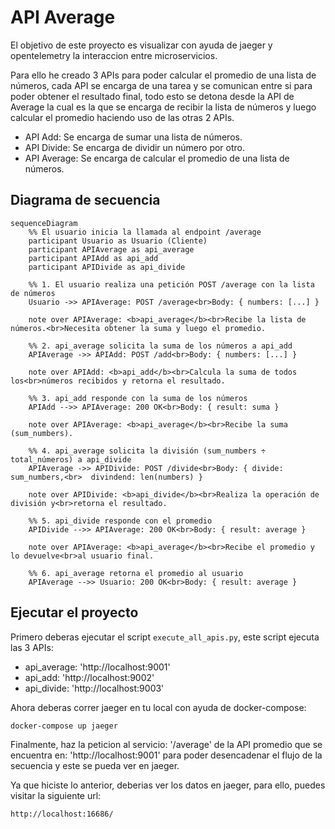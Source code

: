 # API Average

El objetivo de este proyecto es visualizar con ayuda de jaeger y opentelemetry la interaccion entre microservicios.

Para ello he creado 3 APIs para poder calcular el promedio de una lista de números, cada API se encarga de una tarea y se comunican entre si para poder obtener el resultado final, todo esto se detona desde la API de Average la cual es la que se encarga de recibir la lista de números y luego calcular el promedio haciendo uso de las otras 2 APIs.

- API Add: Se encarga de sumar una lista de números.
- API Divide: Se encarga de dividir un número por otro.
- API Average: Se encarga de calcular el promedio de una lista de números.


## Diagrama de secuencia


```mermaid
sequenceDiagram
    %% El usuario inicia la llamada al endpoint /average
    participant Usuario as Usuario (Cliente)
    participant APIAverage as api_average
    participant APIAdd as api_add
    participant APIDivide as api_divide

    %% 1. El usuario realiza una petición POST /average con la lista de números
    Usuario ->> APIAverage: POST /average<br>Body: { numbers: [...] }

    note over APIAverage: <b>api_average</b><br>Recibe la lista de números.<br>Necesita obtener la suma y luego el promedio.

    %% 2. api_average solicita la suma de los números a api_add
    APIAverage ->> APIAdd: POST /add<br>Body: { numbers: [...] }

    note over APIAdd: <b>api_add</b><br>Calcula la suma de todos los<br>números recibidos y retorna el resultado.

    %% 3. api_add responde con la suma de los números
    APIAdd -->> APIAverage: 200 OK<br>Body: { result: suma }

    note over APIAverage: <b>api_average</b><br>Recibe la suma (sum_numbers).

    %% 4. api_average solicita la división (sum_numbers ÷ total_números) a api_divide
    APIAverage ->> APIDivide: POST /divide<br>Body: { divide: sum_numbers,<br>  divindend: len(numbers) }

    note over APIDivide: <b>api_divide</b><br>Realiza la operación de división y<br>retorna el resultado.

    %% 5. api_divide responde con el promedio
    APIDivide -->> APIAverage: 200 OK<br>Body: { result: average }

    note over APIAverage: <b>api_average</b><br>Recibe el promedio y lo devuelve<br>al usuario final.

    %% 6. api_average retorna el promedio al usuario
    APIAverage -->> Usuario: 200 OK<br>Body: { result: average }
```

## Ejecutar el proyecto

Primero deberas ejecutar el script `execute_all_apis.py`, este script ejecuta las 3 APIs:
* api_average: 'http://localhost:9001'
* api_add: 'http://localhost:9002'
* api_divide: 'http://localhost:9003'


Ahora deberas correr jaeger en tu local con ayuda de docker-compose:

```
docker-compose up jaeger
```

Finalmente, haz la peticion al servicio: '/average' de la API promedio que se encuentra en: 'http://localhost:9001' para poder desencadenar el flujo de la secuencia y este se pueda ver en jaeger.


Ya  que hiciste lo anterior, deberias ver los datos en jaeger, para ello, puedes visitar la siguiente url:

```
http://localhost:16686/
```
